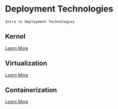 # Deployment Technologies

`Intro to Deployment Technologies`

## Kernel

*[Learn More](./1-0-kernel.md)*

## Virtualization

*[Learn More](./2-0-virtualization.md)*

## Containerization

*[Learn More](./3-0-containerization.md)*